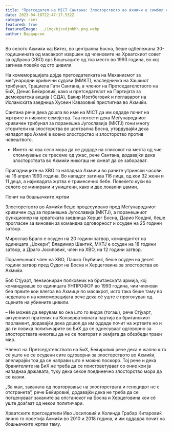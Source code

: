 ```yaml
---
title: "Претседател на MICT Сантана: Злосторството во Ахмичи е симбол на ужасот"
date: 2023-04-16T22:47:17.532Z
category: свет
featured: true
featuredImage: ../img/bjzxdjmhhh.png.webp
author: Вардарски
---
```


Во селото Ахмиќи кај Витез, во централна Босна, беше одбележана 30-годишнината од масакрот извршен од членовите на Хрватскиот совет за одбрана (ХВО) врз Бошњаците од тоа место во 1993 година, во кој загинаа повеќе од сто цивили.

На комеморацијата дојде претседателката на Механизмот за меѓународни кривични судови (МИКТ), наследничка на Хашкиот трибунал, Грациела Гати Сантана, а членот на Претседателството на БиХ, Денис Беќировиќ, како и претседателот на Партијата за демократска акција ( СДА), Бакир Изетбеговиќ и поглаварот на Исламската заедница Хусеин Кавазовиќ пристигнаа во Ахмиќи.

Сантана рече дека дошла во име на MICT да им оддаде почит на жртвите и нивните семејства. Таа потсети дека Меѓународниот кривичен трибунал за поранешна Југославија (МКТЈ) гони многу сторители на злосторства во централна Босна, утврдувајќи дека нападот врз Ахмиќ е воено злосторство и злосторство против човештвото.

- Името на ова село мора да се додаде на списокот на места од чие спомнување се тресеме од ужас, рече Сантана, додавајќи дека злосторствата во Ахмиќи никогаш не смеат да се заборават.

Припадниците на ХВО го нападнаа Ахмичи во раните утрински часови на 16 април 1993 година. Во нападот загинаа 116 лица, од кои 32 жени и 11 деца, а најмладата жртва е тримесечно бебе. Повеќето куќи во селото се минирани и уништени, како и две локални џамии.

Почит на бошњачките жртви

Злосторството во Ахмиќи беше процесуирано пред Меѓународниот кривичен суд за поранешна Југославија (МКТЈ), а поранешниот функционер на хрватската заедница Херцег Босна, Дарио Кордиќ, беше прогласен за виновен за командна одговорност и осуден на 25 години затвор.

Мирослав Брало е осуден на 20 години затвор, командантот на единицата „Џокери“, Владимир Шантиќ, МКТЈ е осуден на 18 години затвор, а Драго Јосиповиќ, член на ХВО, на 12 години затвор.

Поранешниот член на ХВО, Пашко Љубичиќ, беше осуден на десет години затвор пред Судот на Босна и Херцеговина за злосторства во Ахмиќи.

Боб Стјуарт, пензиониран полковник на британската армија, кој командуваше со единицата УНПРОФОР во 1993 година, чии членови беа првите кои влегоа во Ахмице по масакрот, исто така беше таму во неделата и на комеморацијата рече дека сè уште е прогонуван од сцените на убиените цивили.

– Не можев да верувам во она што го видов (тогаш), рече Стјуарт, актуелниот пратеник на Конзервативната партија во британскиот парламент, додавајќи дека дошол да им оддаде почит на жртвите но и да ги повика политичарите во БиХ да се однесуваат одговорно за злосторствата никогаш да не се повторат и земјата да обезбеди траен мир.

Членот на Претседателството на БиХ, Беќировиќ рече дека е жално што сè уште не се осудени сите одговорни за злосторството во Ахмиќи, апелирајќи тоа да се направи што е можно поскоро. Тој рече и дека бранителите на БиХ не треба да се поистоветуваат со оние кои ја нападнаа државата, туку дека секое поединечно злосторство мора да се казни.

„За жал, заканата од повторување на злосторствата и геноцидот не е отстранета“, рече Беќировиќ, додавајќи дека не треба да се потценуваат заканите за опстанокот на Босна и Херцеговина кои сè уште доаѓаат од некои политичари.

Хрватските претседатели Иво Јосиповиќ и Колинда Грабар Китаровиќ лично го посетија Ахмиќи во 2010 и 2018 година, и им оддадоа почит на бошњачките жртви таму.
